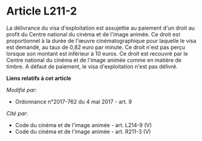 # Article L211-2

La délivrance du visa d'exploitation est assujettie au paiement d'un droit au profit du Centre national du cinéma et de
l'image animée. Ce droit est proportionnel à la durée de l'œuvre cinématographique pour laquelle le visa est demandé, au taux
de 0,82 euro par minute. Ce droit n'est pas perçu lorsque son montant est inférieur à 10 euros. Ce droit est recouvré par le
Centre national du cinéma et de l'image animée comme en matière de timbre. A défaut de paiement, le visa d'exploitation n'est
pas délivré.

**Liens relatifs à cet article**

_Modifié par_:

  - Ordonnance n°2017-762 du 4 mai 2017 - art. 9

_Cité par_:

  - Code du cinéma et de l'image animée - art. L214-9 (V)
  - Code du cinéma et de l'image animée - art. R211-3 (V)
